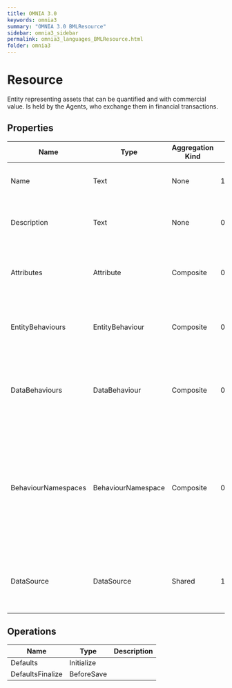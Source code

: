 ```yaml
---
title: OMNIA 3.0
keywords: omnia3
summary: "OMNIA 3.0 BMLResource"
sidebar: omnia3_sidebar
permalink: omnia3_languages_BMLResource.html
folder: omnia3
---
```


# Resource
Entity representing assets that can be quantified and with commercial value. Is held by the Agents, who exchange them in financial transactions.
## Properties
Name | Type | Aggregation Kind | Multiplicity | Description
--------- | --------- | --------- | --------- | ---------
Name | Text | None | 1..* | The name of the entity (unique identifier).
Description | Text | None | 0..* | The textual explanation of the entities' purpose.
Attributes | Attribute | Composite | 0..2147483647 | A collection of entries that allows to define entity' structure.
EntityBehaviours | EntityBehaviour | Composite | 0..2147483647 | A collection of entries representing how the entity behaves.
DataBehaviours | DataBehaviour | Composite | 0..2147483647 | A collection of entries representing how the entity' data is stored and retrieved.
BehaviourNamespaces | BehaviourNamespace | Composite | 0..2147483647 | A collection of entries representing the coding namespaces to be included (as usings) on code generated with your data and entity behaviours.
DataSource | DataSource | Shared | 1..* | The Data Source in which the entities are computed and/or persisted.
## Operations
Name | Type | Description
--------- | --------- | ---------
Defaults | Initialize | 
DefaultsFinalize | BeforeSave | 


